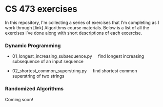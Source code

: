 # CS 473 exercises

In this repository, I'm collecting a series of exercises that I'm completing as I work through [link] Algorithms course materials. Below is a list of all the exercises I've done along with short descriptions of each excercise.

  
### Dynamic Programming

* 01_longest_increasing_subsequence.py&nbsp;&nbsp;&nbsp;&nbsp;    find longest increasing subsequence of an input sequence

* 02_shortest_common_superstring.py&nbsp;&nbsp;&nbsp;&nbsp;       find shortest common superstring of two strings

<!--03_optimal_binary_search_tree.py        find most efficient binary search tree given search frequencies-->

<!--04_max_independent_set_tree.py          find largest subset of nodes of a tree where no two nodes are adjacent-->

  
### Randomized Algorithms

Coming soon!
